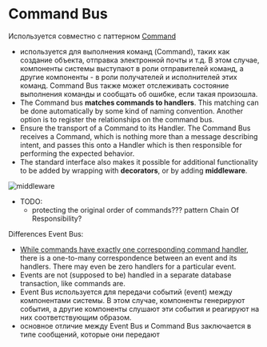 # Command Bus

Используется совместно с паттерном [Command](command.md)

- используется для выполнения команд (Command), таких как создание объекта, отправка электронной почты и т.д. В этом случае, компоненты системы выступают в роли отправителей команд, а другие компоненты - в роли получателей и исполнителей этих команд. Command Bus также может отслеживать состояние выполнения команды и сообщать об ошибке, если такая произошла.
- The Command bus __matches commands to handlers__. This matching can be done automatically by some kind of naming convention. Another option is to register the relationships on the command bus.
- Ensure the transport of a Command to its Handler. The Command Bus receives a Command, which is nothing more than a message describing intent, and passes this onto a Handler which is then responsible for performing the expected behavior.
- The standard interface also makes it possible for additional functionality to be added by wrapping with __decorators__, or by adding __middleware__.

![middleware](https://uploads.sitepoint.com/wp-content/uploads/2016/01/1453218734middleware-pipeline.png)

- TODO:
	- protecting the original order of commands??? pattern Chain Of Responsibility?

Differences Event Bus:

- [While commands have exactly one corresponding command handler](https://matthiasnoback.nl/2015/01/some-questions-about-the-command-bus/), there is a one-to-many correspondence between an event and its handlers. There may even be zero handlers for a particular event.
- Events are not (supposed to be) handled in a separate database transaction, like commands are.
- Event Bus используется для передачи событий (event) между компонентами системы. В этом случае, компоненты генерируют события, а другие компоненты слушают эти события и реагируют на них соответствующим образом.
- основное отличие между Event Bus и Command Bus заключается в типе сообщений, которые они передают

